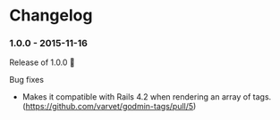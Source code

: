 # Changelog

### 1.0.0 - 2015-11-16
Release of 1.0.0 :tada:

Bug fixes
- Makes it compatible with Rails 4.2 when rendering an array of tags. (https://github.com/varvet/godmin-tags/pull/5)
